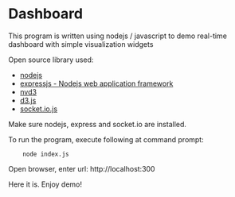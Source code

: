 # Dashboard

This program is written using nodejs / javascript to demo real-time dashboard with simple visualization widgets

Open source library used: 

 - [nodejs](https://nodejs.org)
 - [expressjs - Nodejs web application framework](https://expressjs.com/)
 - [nvd3](http://nvd3.org)
 - [d3.js](https://d3js.org/)
 - [socket.io.js](https://socket.io/)

Make sure nodejs, express and socket.io are installed.

To run the program, execute following at command prompt:

        node index.js

Open browser, enter url: http://localhost:300


Here it is. Enjoy demo!


